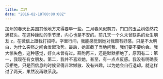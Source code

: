 ```yaml
---
title: 二月
date: "2016-02-18T00:00:00Z"
---
```


加州的春天比美国其他地方来得要早一些。二月春风似剪刀，门口的玉兰树依然花满枝头。在这种躁动的季节里，内心也是不安的。前几天一个久未曾联系的女生朋友 z，在微信上跟我打招呼。字里行间，我能感觉到她对我颇有好感，只是不太明白，为什么突然之间会发起攻势。最后，她直截了当地问我，我们要不要约会。我大惊失色，这种感觉，好久未曾有过。斟酌再三，还是默默拒绝了，原因有二：第一，我现在有女朋友。第二，我并不喜欢她，甚至，有一点点反感。我没有明确表示拒绝，只是回信息的时候显得非常懒散、没有兴趣，以为她会自行退却。就这样过了两天，果然没再联系我。
